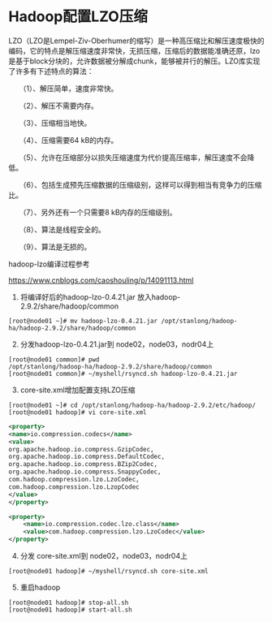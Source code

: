 # Hadoop配置LZO压缩

LZO（LZO是Lempel-Ziv-Oberhumer的缩写）是一种高压缩比和解压速度极快的编码，它的特点是解压缩速度非常快，无损压缩，压缩后的数据能准确还原，lzo是基于block分块的，允许数据被分解成chunk，能够被并行的解压。LZO库实现了许多有下述特点的算法：

　　（1）、解压简单，速度非常快。 

　　（2）、解压不需要内存。

　　（3）、压缩相当地快。

　　（4）、压缩需要64 kB的内存。

　　（5）、允许在压缩部分以损失压缩速度为代价提高压缩率，解压速度不会降低。

　　（6）、包括生成预先压缩数据的压缩级别，这样可以得到相当有竞争力的压缩比。

　　（7）、另外还有一个只需要8 kB内存的压缩级别。

　　（8）、算法是线程安全的。

　　（9）、算法是无损的。

hadoop-lzo编译过程参考

https://www.cnblogs.com/caoshouling/p/14091113.html

1. 将编译好后的hadoop-lzo-0.4.21.jar 放入hadoop-2.9.2/share/hadoop/common

```shell
[root@node01 ~]# mv hadoop-lzo-0.4.21.jar /opt/stanlong/hadoop-ha/hadoop-2.9.2/share/hadoop/common
```

2. 分发hadoop-lzo-0.4.21.jar到 node02，node03，nodr04上

```shell
[root@node01 common]# pwd
/opt/stanlong/hadoop-ha/hadoop-2.9.2/share/hadoop/common
[root@node01 common]# ~/myshell/rsyncd.sh hadoop-lzo-0.4.21.jar
```

3. core-site.xml增加配置支持LZO压缩

```shell
[root@node01 ~]# cd /opt/stanlong/hadoop-ha/hadoop-2.9.2/etc/hadoop/
[root@node01 hadoop]# vi core-site.xml
```

```xml
<property>
<name>io.compression.codecs</name>
<value>
org.apache.hadoop.io.compress.GzipCodec,
org.apache.hadoop.io.compress.DefaultCodec,
org.apache.hadoop.io.compress.BZip2Codec,
org.apache.hadoop.io.compress.SnappyCodec,
com.hadoop.compression.lzo.LzoCodec,
com.hadoop.compression.lzo.LzopCodec
</value>
</property>

<property>
    <name>io.compression.codec.lzo.class</name>
    <value>com.hadoop.compression.lzo.LzoCodec</value>
</property>
```

4. 分发 core-site.xml到 node02，node03，nodr04上

```shell
[root@node01 hadoop]# ~/myshell/rsyncd.sh core-site.xml 
```

5. 重启hadoop

```shell
[root@node01 hadoop]# stop-all.sh
[root@node01 hadoop]# start-all.sh
```





